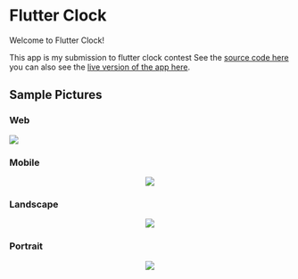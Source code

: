 # Flutter Clock

Welcome to Flutter Clock!

This app is my submission to flutter clock contest
See the [source code here](https://github.com/maheshmnj/flutter_clock/tree/master/digital_clock) you can also see the [live version of the app here](https://maheshmnj.github.io/clock).

## Sample Pictures


### Web
![](https://user-images.githubusercontent.com/31410839/72684755-4e24cb00-3b09-11ea-9213-65c4879ec53c.png)  

### Mobile
<p align="center">
<img src="https://user-images.githubusercontent.com/31410839/72684760-52e97f00-3b09-11ea-91c0-316984dc637a.png">
</p>

### Landscape
<p align="center">
<img src="https://user-images.githubusercontent.com/31410839/72684766-5bda5080-3b09-11ea-886c-ccb4cb04adeb.png"></p> 

### Portrait
<p align="center">
<img src="https://user-images.githubusercontent.com/31410839/72684762-54b34280-3b09-11ea-8839-a064b8185400.png">
</p>